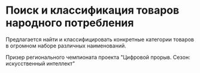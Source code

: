 # Поиск и классификация товаров народного потребления
Предлагается найти и классифицировать конкретные категории товаров в огромном наборе различных наименований.

Призер регионального чемпионата проекта "Цифровой прорыв. Сезон: искусственный интеллект"
